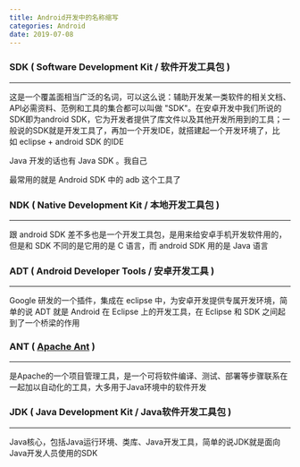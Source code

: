 ```yaml
---
title: Android开发中的名称缩写
categories: Android
date: 2019-07-08
---
```


### SDK ( Software Development Kit / 软件开发工具包 )
----

这是一个覆盖面相当广泛的名词，可以这么说：辅助开发某一类软件的相关文档、API必需资料、范例和工具的集合都可以叫做 "SDK"。在安卓开发中我们所说的SDK即为android SDK，它为开发者提供了库文件以及其他开发所用到的工具；一般说的SDK就是开发工具了，再加一个开发IDE，就搭建起一个开发环境了，比如 eclipse + android SDK 的IDE

Java 开发的话也有 Java SDK 。我自己

最常用的就是 Android SDK 中的 adb 这个工具了

### NDK ( Native Development Kit / 本地开发工具包 ) 
---

跟 android SDK 差不多也是一个开发工具包，是用来给安卓手机开发软件用的，但是和 SDK 不同的是它用的是 C 语言，而 android SDK 用的是 Java 语言

### ADT ( Android Developer Tools / 安卓开发工具 )
---

Google 研发的一个插件，集成在 eclipse 中，为安卓开发提供专属开发环境，简单的说 ADT 就是 Android 在 Eclipse 上的开发工具，在 Eclipse 和 SDK 之间起到了一个桥梁的作用

### ANT ( [Apache Ant](https://zh.wikipedia.org/wiki/Apache_Ant) )
---

是Apache的一个项目管理工具，是一个可将软件编译、测试、部署等步骤联系在一起加以自动化的工具，大多用于Java环境中的软件开发

### JDK ( Java Development Kit / Java软件开发工具包 )
---

Java核心，包括Java运行环境、类库、Java开发工具，简单的说JDK就是面向Java开发人员使用的SDK

